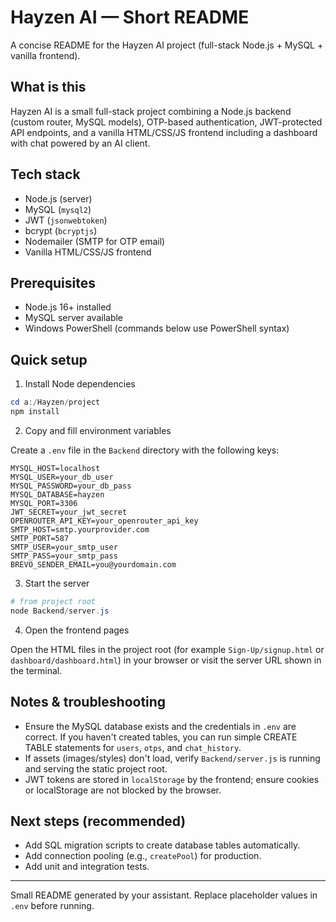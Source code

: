 # Hayzen AI — Short README

A concise README for the Hayzen AI project (full-stack Node.js + MySQL + vanilla frontend).

## What is this
Hayzen AI is a small full-stack project combining a Node.js backend (custom router, MySQL models), OTP-based authentication, JWT-protected API endpoints, and a vanilla HTML/CSS/JS frontend including a dashboard with chat powered by an AI client.

## Tech stack
- Node.js (server)
- MySQL (`mysql2`)
- JWT (`jsonwebtoken`)
- bcrypt (`bcryptjs`)
- Nodemailer (SMTP for OTP email)
- Vanilla HTML/CSS/JS frontend

## Prerequisites
- Node.js 16+ installed
- MySQL server available
- Windows PowerShell (commands below use PowerShell syntax)

## Quick setup
1. Install Node dependencies

```powershell
cd a:/Hayzen/project
npm install
```

2. Copy and fill environment variables

Create a `.env` file in the `Backend` directory with the following keys:

```
MYSQL_HOST=localhost
MYSQL_USER=your_db_user
MYSQL_PASSWORD=your_db_pass
MYSQL_DATABASE=hayzen
MYSQL_PORT=3306
JWT_SECRET=your_jwt_secret
OPENROUTER_API_KEY=your_openrouter_api_key
SMTP_HOST=smtp.yourprovider.com
SMTP_PORT=587
SMTP_USER=your_smtp_user
SMTP_PASS=your_smtp_pass
BREVO_SENDER_EMAIL=you@yourdomain.com
```

3. Start the server

```powershell
# from project root
node Backend/server.js
```

4. Open the frontend pages

Open the HTML files in the project root (for example `Sign-Up/signup.html` or `dashboard/dashboard.html`) in your browser or visit the server URL shown in the terminal.

## Notes & troubleshooting
- Ensure the MySQL database exists and the credentials in `.env` are correct. If you haven't created tables, you can run simple CREATE TABLE statements for `users`, `otps`, and `chat_history`.
- If assets (images/styles) don't load, verify `Backend/server.js` is running and serving the static project root.
- JWT tokens are stored in `localStorage` by the frontend; ensure cookies or localStorage are not blocked by the browser.

## Next steps (recommended)
- Add SQL migration scripts to create database tables automatically.
- Add connection pooling (e.g., `createPool`) for production.
- Add unit and integration tests.

---
Small README generated by your assistant. Replace placeholder values in `.env` before running.